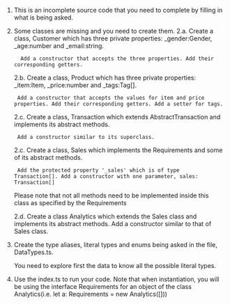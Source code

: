 1. This is an incomplete source code that you need to complete by filling in what is being asked.
2. Some classes are missing and you need to create them. 
    2.a. Create a class, 
        Customer which has three private properties: _gender:Gender, _age:number and _email:string.
        
         Add a constructor that accepts the three properties. Add their corresponding getters.
    2.b. Create a class, 
        Product which has three private properties: _item:Item, _price:number and _tags:Tag[]. 
        
        Add a constructor that accepts the values for item and price properties. Add their corresponding getters. Add a setter for tags.
    2.c. Create a class, 
        Transaction which extends AbstractTransaction and implements its abstract methods. 
        
        Add a constructor similar to its superclass.
    2.c. Create a class, 
        Sales which implements the Requirements and some of its abstract methods. 
        
        Add the protected property '_sales' which is of type Transaction[]. Add a constructor with one parameter, sales: Transaction[]

    Please note that not all methods need to be implemented inside this class as specified by the Requirements

    2.d. Create a class Analytics 
        which extends the Sales class and implements its abstract methods. 
        Add a constructor similar to that of Sales class.
3. Create the type aliases, 
    literal types and enums being asked in the file, DataTypes.ts.
    
    You need to explore first the data to know all the possible literal types.
4. Use the index.ts to run your code. 
    Note that when instantiation, 
    you will be using the interface Requirements for an object of the class Analytics(i.e. let a: Requirements = new Analytics([]))